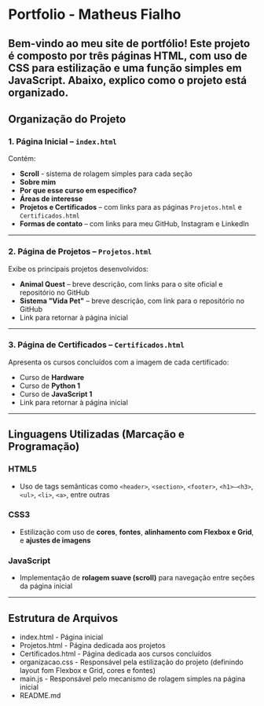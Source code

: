 # Portfolio - Matheus Fialho

Bem-vindo ao meu site de portfólio! Este projeto é composto por **três páginas HTML**, com uso de **CSS** para estilização e uma função simples em **JavaScript**. Abaixo, explico como o projeto está organizado.
---

## Organização do Projeto

### 1. Página Inicial – `index.html`
Contém:
- **Scroll** - sistema de rolagem simples para cada seção
- **Sobre mim**
- **Por que esse curso em especifico?**
- **Áreas de interesse**
- **Projetos e Certificados** – com links para as páginas `Projetos.html` e `Certificados.html`
- **Formas de contato** – com links para meu GitHub, Instagram e LinkedIn

---

### 2. Página de Projetos – `Projetos.html`
Exibe os principais projetos desenvolvidos:
- **Animal Quest** – breve descrição, com links para o site oficial e repositório no GitHub
- **Sistema "Vida Pet"** – breve descrição, com link para o repositório no GitHub
- Link para retornar à página inicial

---

### 3. Página de Certificados – `Certificados.html`
Apresenta os cursos concluídos com a imagem de cada certificado:
- Curso de **Hardware**
- Curso de **Python 1**
- Curso de **JavaScript 1**
- Link para retornar à página inicial

---

## Linguagens Utilizadas (Marcação e Programação)

### HTML5
- Uso de tags semânticas como `<header>`, `<section>`, `<footer>`, `<h1>–<h3>`, `<ul>`, `<li>`, `<a>`, entre outras

### CSS3
- Estilização com uso de **cores**, **fontes**, **alinhamento com Flexbox e Grid**, e **ajustes de imagens**

### JavaScript
- Implementação de **rolagem suave (scroll)** para navegação entre seções da página inicial


---

## Estrutura de Arquivos
* index.html - Página inicial
* Projetos.html - Página dedicada aos projetos
* Certificados.html - Página dedicada aos cursos concluídos
* organizacao.css - Responsável pela estilização do projeto (definindo layout fom Flexbox e Grid, cores e fontes)
* main.js - Responsável pelo mecanismo de rolagem simples na página inicial
* README.md





